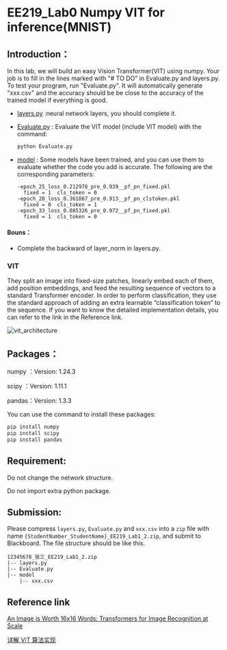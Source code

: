 # EE219_Lab0 Numpy VIT for inference(MNIST)
## Introduction：

In this lab, we will build an easy Vision Transformer(VIT) using numpy. Your job is to fill in the lines marked with "# TO DO" in Evaluate.py and layers.py. To test your program, run "Evaluate.py". It will automatically generate "xxx.csv" and the accuracy should be be close to the accuracy of the trained model if everything is good. 

+ [layers.py](https://github.com/gongyt1112/EE219_Lab/blob/main/lab0/layers.py) :neural network layers, you should complete it.

+ [Evaluate.py](https://github.com/gongyt1112/EE219_Lab/blob/main/lab0/Evaluate.py) : Evaluate the VIT model (include VIT model) with the command:

  ```python
  python Evaluate.py

+ [model](https://github.com/gongyt1112/EE219_Lab/tree/main/lab0/model) : Some models have been trained, and you can use them to evaluate whether the code you add is accurate. The following are the corresponding parameters:

  ```
  -epoch_25_loss_0.212978_pre_0.939__pf_pn_fixed.pkl
  	fixed = 1  cls_token = 0
  -epoch_28_loss_0.361867_pre_0.913__pf_pn_clstoken.pkl
  	fixed = 0  cls_token = 1
  -epoch_33_loss_0.085326_pre_0.972__pf_pn_fixed.pkl
  	fixed = 1  cls_token = 0
  ```

  

#### Bouns：

+ Complete the backward of layer_norm in layers.py.



### VIT

They split an image into fixed-size patches, linearly embed each of them, add position embeddings, and feed the resulting sequence of vectors to a standard Transformer encoder. In order to perform classification, they use the standard approach of adding an extra learnable “classification token” to the sequence. If you want to know the detailed implementation details, you can refer to the link in the Reference link.



![vit_architecture](readme_img/vit_architecture.jpg)



## Packages：

numpy ：Version: 1.24.3

scipy ：Version: 1.11.1

pandas：Version: 1.3.3

You can use the command to install these packages:

```python
pip install numpy
pip install scipy
pip install pandas
```

## Requirement:

Do not change the network structure.

Do not import extra python package.

## Submission:

Please compress `layers.py`, `Evaluate.py` and `xxx.csv` into a `zip` file with name `{StudentNumber_StudentName}_EE219_Lab1_2.zip`, and submit to Blackboard. The file structure should be like this.

```
12345678_张三_EE219_Lab1_2.zip
|-- layers.py
|-- Evaluate.py
|-- model
 	|-- xxx.csv
```



## Reference link

[An Image is Worth 16x16 Words: Transformers for Image Recognition at Scale](https://arxiv.org/pdf/2010.11929.pdf)

[详解 ViT 算法实现](https://zhuanlan.zhihu.com/p/517869710)

